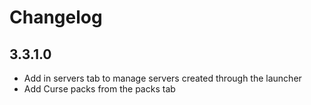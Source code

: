 # Changelog

## 3.3.1.0

- Add in servers tab to manage servers created through the launcher
- Add Curse packs from the packs tab

